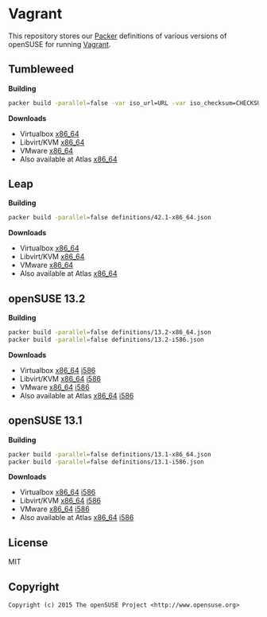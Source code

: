 # Vagrant

This repository stores our [Packer](https://www.packer.io) definitions of various
versions of openSUSE for running [Vagrant](https://www.vagrantup.com).


## Tumbleweed

**Building**

```bash
packer build -parallel=false -var iso_url=URL -var iso_checksum=CHECKSUM definitions/tumbleweed-x86_64.json
```

**Downloads**

* Virtualbox
  [x86_64](http://download.opensuse.org/vagrant/openSUSE-Tumbleweed-virtualbox-x86_64-1.0.0.box)
* Libvirt/KVM
  [x86_64](http://download.opensuse.org/vagrant/openSUSE-Tumbleweed-libvirt-x86_64-1.0.0.box)
* VMware
  [x86_64](http://download.opensuse.org/vagrant/openSUSE-Tumbleweed-vmware-x86_64-1.0.0.box)
* Also available at Atlas
  [x86_64](https://atlas.hashicorp.com/opensuse/boxes/openSUSE-Tumbleweed-x86_64)


## Leap

**Building**

```bash
packer build -parallel=false definitions/42.1-x86_64.json
```

**Downloads**

* Virtualbox
  [x86_64](http://download.opensuse.org/vagrant/openSUSE-42.1-virtualbox-x86_64-1.0.0.box)
* Libvirt/KVM
  [x86_64](http://download.opensuse.org/vagrant/openSUSE-42.1-libvirt-x86_64-1.0.0.box)
* VMware
  [x86_64](http://download.opensuse.org/vagrant/openSUSE-42.1-vmware-x86_64-1.0.0.box)
* Also available at Atlas
  [x86_64](https://atlas.hashicorp.com/opensuse/boxes/openSUSE-42.1-x86_64)


## openSUSE 13.2

**Building**

```bash
packer build -parallel=false definitions/13.2-x86_64.json
packer build -parallel=false definitions/13.2-i586.json
```

**Downloads**

* Virtualbox
  [x86_64](http://download.opensuse.org/vagrant/openSUSE-13.2-virtualbox-x86_64-1.0.0.box)
  [i586](http://download.opensuse.org/vagrant/openSUSE-13.2-virtualbox-i586-1.0.0.box)
* Libvirt/KVM
  [x86_64](http://download.opensuse.org/vagrant/openSUSE-13.2-libvirt-x86_64-1.0.0.box)
  [i586](http://download.opensuse.org/vagrant/openSUSE-13.2-libvirt-i586-1.0.0.box)
* VMware
  [x86_64](http://download.opensuse.org/vagrant/openSUSE-13.2-vmware-x86_64-1.0.0.box)
  [i586](http://download.opensuse.org/vagrant/openSUSE-13.2-vmware-i586-1.0.0.box)
* Also available at Atlas
  [x86_64](https://atlas.hashicorp.com/opensuse/boxes/openSUSE-13.2-x86_64)
  [i586](https://atlas.hashicorp.com/opensuse/boxes/openSUSE-13.2-i586)


## openSUSE 13.1

**Building**

```bash
packer build -parallel=false definitions/13.1-x86_64.json
packer build -parallel=false definitions/13.1-i586.json
```

**Downloads**

* Virtualbox
  [x86_64](http://download.opensuse.org/vagrant/openSUSE-13.1-virtualbox-x86_64-1.0.0.box)
  [i586](http://download.opensuse.org/vagrant/openSUSE-13.1-virtualbox-i586-1.0.0.box)
* Libvirt/KVM
  [x86_64](http://download.opensuse.org/vagrant/openSUSE-13.1-libvirt-x86_64-1.0.0.box)
  [i586](http://download.opensuse.org/vagrant/openSUSE-13.1-libvirt-i586-1.0.0.box)
* VMware
  [x86_64](http://download.opensuse.org/vagrant/openSUSE-13.1-vmware-x86_64-1.0.0.box)
  [i586](http://download.opensuse.org/vagrant/openSUSE-13.1-vmware-i586-1.0.0.box)
* Also available at Atlas
  [x86_64](https://atlas.hashicorp.com/opensuse/boxes/openSUSE-13.1-x86_64)
  [i586](https://atlas.hashicorp.com/opensuse/boxes/openSUSE-13.1-i586)


## License

MIT


## Copyright

```
Copyright (c) 2015 The openSUSE Project <http://www.opensuse.org>
```
